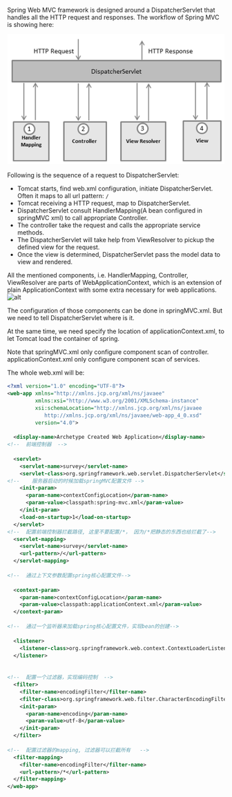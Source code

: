 Spring Web MVC framework is designed around a DispatcherServlet that handles all the HTTP request and responses. The workflow of Spring MVC is showing here:

![alt](../static/img/spring_dispatcherservlet.png)

Following is the sequence of a request to DispatcherServlet:
- Tomcat starts, find web.xml configuration, initiate DispatcherServlet. Often it maps to all url pattern: `/`
- Tomcat receiving a HTTP request, map to DispatcherServlet.
- DispatcherServlet consult HandlerMapping(A bean configured in springMVC xml) to call appropriate Controller.
- The controller take the request and calls the appropriate service methods.
- The DispatcherServlet will take help from ViewResolver to pickup the defined view for the request.
- Once the view is determined, DispatcherServlet pass the model data to view and rendered.

All the mentioned components, i.e. HandlerMapping, Controller, ViewResolver are parts of WebApplicationContext, which is an extension of plain ApplicationContext with some extra necessary for web applications.
![alt](..static/img/mvc-contexts.gif)

The configuration of those components can be done in springMVC.xml. But we need to tell DispatcherServlet where is it. 

At the same time, we need specify the location of applicationContext.xml, to let Tomcat load the container of spring.

Note that springMVC.xml only configure component scan of controller.
applicationContext.xml only configure component scan of services.

The whole web.xml will be:
```xml
<?xml version="1.0" encoding="UTF-8"?>
<web-app xmlns="http://xmlns.jcp.org/xml/ns/javaee"
         xmlns:xsi="http://www.w3.org/2001/XMLSchema-instance"
         xsi:schemaLocation="http://xmlns.jcp.org/xml/ns/javaee
            http://xmlns.jcp.org/xml/ns/javaee/web-app_4_0.xsd"
         version="4.0">

  <display-name>Archetype Created Web Application</display-name>
<!--  前端控制器  -->

  <servlet>
    <servlet-name>survey</servlet-name>
    <servlet-class>org.springframework.web.servlet.DispatcherServlet</servlet-class>
<!--    服务器启动的时候加载springMVC配置文件 -->
    <init-param>
      <param-name>contextConfigLocation</param-name>
      <param-value>classpath:spring-mvc.xml</param-value>
    </init-param>
    <load-on-startup>1</load-on-startup>
  </servlet>
<!--  配置前端控制器拦截路径, 这里不要配置/*， 因为/*把静态的东西也给拦截了-->
  <servlet-mapping>
    <servlet-name>survey</servlet-name>
    <url-pattern>/</url-pattern>
  </servlet-mapping>

<!--  通过上下文参数配置spring核心配置文件-->

  <context-param>
    <param-name>contextConfigLocation</param-name>
    <param-value>classpath:applicationContext.xml</param-value>
  </context-param>

<!--  通过一个监听器来加载spring核心配置文件，实现bean的创建-->

  <listener>
    <listener-class>org.springframework.web.context.ContextLoaderListener</listener-class>
  </listener>


<!--  配置一个过滤器，实现编码控制  -->
  <filter>
    <filter-name>encodingFilter</filter-name>
    <filter-class>org.springframework.web.filter.CharacterEncodingFilter</filter-class>
    <init-param>
      <param-name>encoding</param-name>
      <param-value>utf-8</param-value>
    </init-param>
  </filter>

<!--  配置过滤器的mapping, 过滤器可以拦截所有   -->
  <filter-mapping>
    <filter-name>encodingFilter</filter-name>
    <url-pattern>/*</url-pattern>
  </filter-mapping>
</web-app>
```

